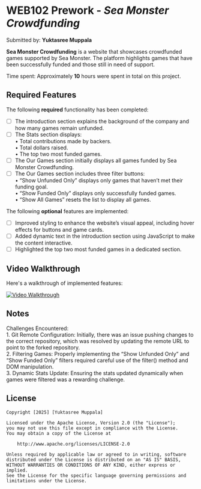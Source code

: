 # WEB102 Prework - *Sea Monster Crowdfunding*

Submitted by: **Yuktasree Muppala**

**Sea Monster Crowdfunding** is a website that showcases crowdfunded games supported by Sea Monster. The platform highlights games that have been successfully funded and those still in need of support.

Time spent: Approximately **10** hours were spent in total on this project.

## Required Features

The following **required** functionality has been completed:

* [ ] The introduction section explains the background of the company and how many games remain unfunded.
* [ ] The Stats section displays: <br>
	•	Total contributions made by backers. <br>
	•	Total dollars raised. <br>
	•	The top two most funded games.
* [ ] The Our Games section initially displays all games funded by Sea Monster Crowdfunding.
* [ ] The Our Games section includes three filter buttons: <br>
	•	“Show Unfunded Only” displays only games that haven’t met their funding goal. <br>
	•	“Show Funded Only” displays only successfully funded games. <br>
	•	“Show All Games” resets the list to display all games.

The following **optional** features are implemented: <br>

* [ ] Improved styling to enhance the website’s visual appeal, including hover effects for buttons and game cards. <br>
* [ ] Added dynamic text in the introduction section using JavaScript to make the content interactive. <br>
* [ ] Highlighted the top two most funded games in a dedicated section.

## Video Walkthrough

Here's a walkthrough of implemented features:

[![Video Walkthrough](assets/thumbnail.png)](https://www.youtube.com/watch?v=j3E9Yn3wd6g)


## Notes

Challenges Encountered: <br>
	1.	Git Remote Configuration: Initially, there was an issue pushing changes to the correct repository, which was resolved by updating the remote URL to point to the forked repository. <br>
	2.	Filtering Games: Properly implementing the “Show Unfunded Only” and “Show Funded Only” filters required careful use of the filter() method and DOM manipulation. <br>
	3.	Dynamic Stats Update: Ensuring the stats updated dynamically when games were filtered was a rewarding challenge.

## License

    Copyright [2025] [Yuktasree Muppala]

    Licensed under the Apache License, Version 2.0 (the "License");
    you may not use this file except in compliance with the License.
    You may obtain a copy of the License at

        http://www.apache.org/licenses/LICENSE-2.0

    Unless required by applicable law or agreed to in writing, software
    distributed under the License is distributed on an "AS IS" BASIS,
    WITHOUT WARRANTIES OR CONDITIONS OF ANY KIND, either express or implied.
    See the License for the specific language governing permissions and
    limitations under the License.
